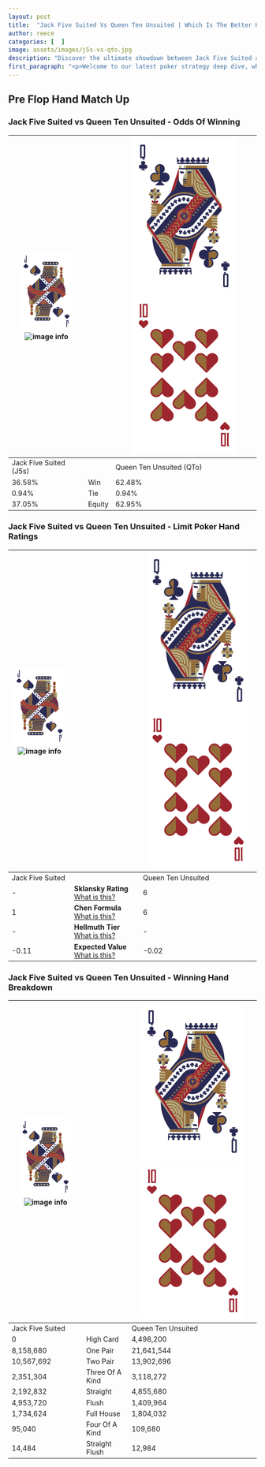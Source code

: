 ```yaml
---
layout: post
title:  "Jack Five Suited Vs Queen Ten Unsuited | Which Is The Better Hand In Poker? A Complete Guide"
author: reece
categories: [  ]
image: assets/images/j5s-vs-qto.jpg
description: "Discover the ultimate showdown between Jack Five Suited and Queen Ten Unsuited in poker! Uncover the odds, strategies, and scenarios where one hand triumphs over the other. Get ready to up your poker game with this thrilling analysis."
first_paragraph: "<p>Welcome to our latest poker strategy deep dive, where we're pitting two distinct hands against each other in a high-stakes showdown: Jack Five Suited vs Queen Ten Unsuited.</p><p>In the dynamic world of poker, every decision counts, and knowing which hand holds the upper hand is key to your success at the table.</p><p>In this article, we'll dissect these two hands, explore the scenarios where one dominates the other, and equip you with the knowledge to make strategic choices that can tip the odds in your favor.</p><p>Get ready to unravel the intriguing dynamics of these poker hands and elevate your game to new heights.</p>"
---
```




[comment]: # (sp0)

## Pre Flop Hand Match Up

<div class="table hand-ratings" markdown="1"> 



### Jack Five Suited vs Queen Ten Unsuited - Odds Of Winning


    
| ![image info](assets/images/hand1/J.png) ![image info](assets/images/hand1/5s.png) |  | ![image info](assets/images/hand2/Q.png) ![image info](assets/images/hand2/To.png) |
| -------- | -------- | -------- |
| Jack Five Suited (J5s) |  | Queen Ten Unsuited (QTo) |
| 36.58% | Win | 62.48% |
| 0.94% | Tie | 0.94% |
| 37.05% | Equity | 62.95% |




[comment]: # (sp1)



### Jack Five Suited vs Queen Ten Unsuited - Limit Poker Hand Ratings


    
| ![image info](assets/images/hand1/J.png) ![image info](assets/images/hand1/5s.png) |  | ![image info](assets/images/hand2/Q.png) ![image info](assets/images/hand2/To.png) |
| -------- | -------- | -------- |
| Jack Five Suited |  | Queen Ten Unsuited |
| - | **Sklansky Rating** [What is this?](/sklansky-rating-explained) | 6 |
| 1 | **Chen Formula** [What is this?](/chen-formula-explained) | 6 |
| - | **Hellmuth Tier** [What is this?](/Hellmuth-tier-explained) | - |
| -0.11 | **Expected Value** [What is this?](/expected-value-explained) | -0.02 |




[comment]: # (sp2)



### Jack Five Suited vs Queen Ten Unsuited - Winning Hand Breakdown


    
| ![image info](assets/images/hand1/J.png) ![image info](assets/images/hand1/5s.png) |  | ![image info](assets/images/hand2/Q.png) ![image info](assets/images/hand2/To.png) |
| -------- | -------- | -------- |
| Jack Five Suited |  | Queen Ten Unsuited |
| 0 | High Card | 4,498,200 |
| 8,158,680 | One Pair | 21,641,544 |
| 10,567,692 | Two Pair | 13,902,696 |
| 2,351,304 | Three Of A Kind | 3,118,272 |
| 2,192,832 | Straight | 4,855,680 |
| 4,953,720 | Flush | 1,409,964 |
| 1,734,624 | Full House | 1,804,032 |
| 95,040 | Four Of A Kind | 109,680 |
| 14,484 | Straight Flush | 12,984 |




[comment]: # (sp3)



</div>

[comment]: # (sp4)



[comment]: # (sp5)


